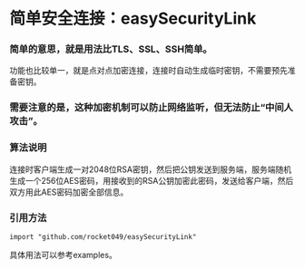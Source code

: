 # 简单安全连接：easySecurityLink

### 简单的意思，就是用法比TLS、SSL、SSH简单。

功能也比较单一，就是点对点加密连接，连接时自动生成临时密钥，不需要预先准备密钥。

### 需要注意的是，这种加密机制可以防止网络监听，但无法防止“中间人攻击”。

### 算法说明

连接时客户端生成一对2048位RSA密钥，然后把公钥发送到服务端，服务端随机生成一个256位AES密码，用接收到的RSA公钥加密此密码，发送给客户端，然后双方用此AES密码加密全部信息。

### 引用方法

`import "github.com/rocket049/easySecurityLink"`

具体用法可以参考examples。


